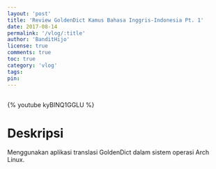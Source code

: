 ```yaml
---
layout: 'post'
title: 'Review GoldenDict Kamus Bahasa Inggris-Indonesia Pt. 1'
date: 2017-08-14
permalink: '/vlog/:title'
author: 'BanditHijo'
license: true
comments: true
toc: true
category: 'vlog'
tags:
pin:
---
```


<div style="margin-top:30px;"></div>

{% youtube kyBINQ1GGLU %}

# Deskripsi

Menggunakan aplikasi translasi GoldenDict dalam sistem operasi Arch Linux.
